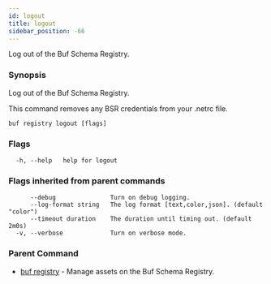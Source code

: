 ```yaml
---
id: logout
title: logout
sidebar_position: -66
---
```

Log out of the Buf Schema Registry.

### Synopsis

Log out of the Buf Schema Registry.

This command removes any BSR credentials from your .netrc file.

```
buf registry logout [flags]
```

### Flags

```
  -h, --help   help for logout
```

### Flags inherited from parent commands

```
      --debug               Turn on debug logging.
      --log-format string   The log format [text,color,json]. (default "color")
      --timeout duration    The duration until timing out. (default 2m0s)
  -v, --verbose             Turn on verbose mode.
```

### Parent Command

* [buf registry](../registry.md)	 - Manage assets on the Buf Schema Registry.
